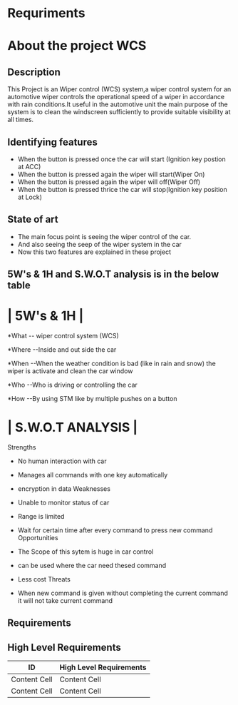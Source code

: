 # Requriments

# About the project WCS

## Description
This Project is an Wiper control (WCS) system,a wiper control system for an automotive wiper controls the operational speed of a wiper in accordance with rain conditions.It useful in the automotive unit the main purpose of the system is to clean the windscreen sufficiently to provide suitable visibility at all times.

## Identifying features
* When the button is pressed once the car will start (Ignition key postion at ACC)
* When the button is pressed again the wiper will start(Wiper On)
* When the button is pressed again the wiper will off(Wiper Off)
* When the button is pressed thrice the car will stop(Ignition key position at Lock)
## State of art
* The main focus point is seeing the wiper control of the car.
* And also seeing the seep of the wiper system in the car
* Now this two features are explained in these project
## 5W's & 1H and S.W.O.T analysis is in the below table
# | 5W's & 1H |
*What
-- wiper control system (WCS)

*Where --Inside and out side the car

*When
--When the weather condition is bad (like in rain and snow) the wiper is activate and clean the car window

*Who
--Who is driving or controlling the car

*How
--By using STM like by multiple pushes on a button

# | S.W.O.T ANALYSIS |
Strengths

* No human interaction with car

* Manages all commands with one key automatically

* encryption in data Weaknesses

* Unable to monitor status of car

* Range is limited

* Wait for certain time after every command to press new command Opportunities

* The Scope of this sytem is huge in car control

* can be used where the car need thesed command

* Less cost Threats

* When new command is given without completing the current command it will not take current command
## Requirements
High Level Requirements
---
| ID | High Level Requirements |
| ------------- | ------------- |
| Content Cell  | Content Cell  |
| Content Cell  | Content Cell  |
